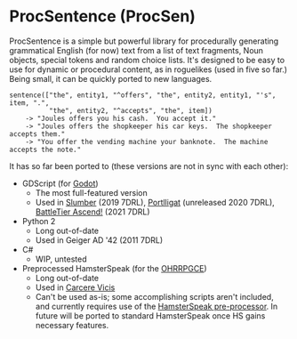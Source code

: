 ProcSentence (ProcSen)
======================

ProcSentence is a simple but powerful library for procedurally generating grammatical English (for now) text from a list of text fragments, Noun objects, special tokens and random choice lists. It's designed to be easy to use for dynamic or procedural content, as in roguelikes (used in five so far.) Being small, it can be quickly ported to new languages.

```
sentence(["the", entity1, "^offers", "the", entity2, entity1, "'s", item, ".",
          "the", entity2, "^accepts", "the", item])
	-> "Joules offers you his cash.  You accept it."
	-> "Joules offers the shopkeeper his car keys.  The shopkeeper accepts them."
	-> "You offer the vending machine your banknote.  The machine accepts the note."
```

It has so far been ported to (these versions are not in sync with each other):
* GDScript (for [Godot](https://godotengine.org))
  * The most full-featured version
  * Used in [Slumber](https://seilburg.itch.io/slumber) (2019 7DRL), [Portlligat](https://seilburg.itch.io/portlligat) (unreleased 2020 7DRL), [BattleTier Ascend!](https://voxelate.itch.io/battletier-ascend) (2021 7DRL)
* Python 2
  * Long out-of-date
  * Used in Geiger AD '42 (2011 7DRL)
* C#
  * WIP, untested
* Preprocessed HamsterSpeak (for the [OHRRPGCE](https://rpg.hamsterrepublic.com/ohrrpgce/))
  * Long out-of-date
  * Used in [Carcere Vicis](https://www.slimesalad.com/forum/viewgame.php?p=105547)
  * Can't be used as-is; some accomplishing scripts aren't included, and currently requires use of the [HamsterSpeak pre-processor](https://github.com/rversteegen/ohrrpgce/blob/hspp/hspp.exw). In future will be ported to standard HamsterSpeak once HS gains necessary features.
